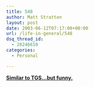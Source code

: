 ```yaml
---
title: 548
author: Matt Stratton
layout: post
date: 2003-06-12T07:17:00+00:00
url: /life-in-general/548
dsq_thread_id:
  - 28246610
categories:
  - Personal

---
```

**<a href="http://www.maniclab.com/scensters_ep1.html" target="_blank">Similar to TGS&#8230;but funny.</a>**